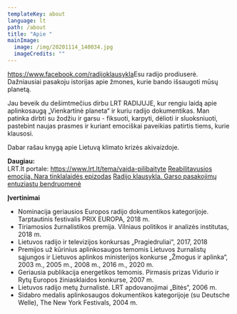 ```yaml
---
templateKey: about
language: lt
path: /about
title: "Apie "
mainImage:
  image: /img/20201114_140034.jpg
  imageCredits: ""
---
```

<https://www.facebook.com/radijoklausykla>Esu radijo prodiuserė. Dažniausiai pasakoju istorijas apie žmones, kurie bando išsaugoti mūsų planetą. 

Jau beveik du dešimtmečius dirbu LRT RADIJUJE, kur rengiu laidą apie aplinkosaugą „Vienkartinė planeta“ ir kuriu radijo dokumentikas. Man patinka dirbti su žodžiu ir garsu - fiksuoti, karpyti, dėlioti ir sluoksniuoti, pastebint naujas prasmes ir kuriant emociškai paveikias patirtis tiems, kurie klausosi.

Dabar rašau knygą apie Lietuvą klimato krizės akivaizdoje.

**Daugiau:**\
LRT.lt portale: https://www.lrt.lt/tema/vaida-pilibaityte
[Reabilitavusios emociją. Nara tinklalaidės epizodas](https://nara.lt/lt/articles-lt/reabilitavusios-emocija-interviu-su-lrt-radijo-dokumentikos-kurejomis)
[Radijo klausykla. Garso pasakojimų entuziastų bendruomenė](https://www.facebook.com/radijoklausykla)

**Įvertinimai**

* Nominacija geriausios Europos radijo dokumentikos kategorijoje. Tarptautinis festivalis PRIX EUROPA, 2018 m.
* Tiriamosios žurnalistikos premija. Vilniaus politikos ir analizės institutas, 2018 m.
* Lietuvos radijo ir televizijos konkursas „Pragiedruliai“, 2017, 2018
* Premijos už kūrinius aplinkosaugos temomis Lietuvos žurnalistų sąjungos ir Lietuvos aplinkos ministerijos konkurse „Žmogus ir aplinka“,  2003 m., 2005 m., 2008 m., 2016 m., 2020 m.
* Geriausia publikacija energetikos temomis. Pirmasis prizas Vidurio ir Rytų Europos žiniasklaidos konkurse, 2007 m.
* Lietuvos radijo metų žurnalistė. LRT apdovanojimai „Bitės“, 2006 m.
* Sidabro medalis aplinkosaugos dokumentikos kategorijoje (su Deutsche Welle), The New York Festivals, 2004 m.